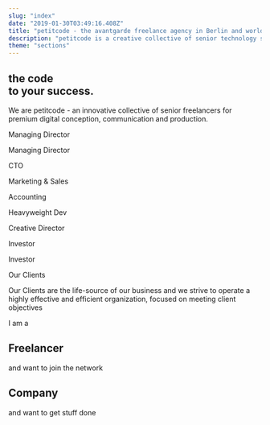 ```yaml
---
slug: "index"
date: "2019-01-30T03:49:16.408Z"
title: "petitcode - the avantgarde freelance agency in Berlin and worldwide"
description: "petitcode is a creative collective of senior technology specialists. We only offer the best."
theme: "sections"
---
```


<Sections>
<Section video>
<SectionContent>

# the code <br/> to your success.

</SectionContent>
</Section>
<Section>
<SectionContent>

<KnockoutText>We are petitcode - an innovative collective of senior freelancers for premium digital conception, communication and production. </KnockoutText>
</SectionContent>
</Section>
<Section>
<SectionContent>
<Grid>
<Person name="Sebastian Melz" image="seb-small.jpg">

Managing Director 

</Person>
<Person name="Axel Stett" image="axel-stett-small.jpg">

Managing Director

</Person>
<Person name="Ottavio Braun" image="ottavio-braun.jpg">

CTO

</Person>
<Person name="Guy de Macedo Behrndt" image="guy-small.jpg">

Marketing & Sales

</Person>
<Person name="Lukas Polakowski" image="lukas-small.jpg">

Accounting

</Person>
<Person name="Rodolfo Lopez" image="rodolfo-lopez.jpg">

Heavyweight Dev

</Person>
<Person name="Mario Mielke" image="mario-mielke.jpg">

Creative Director

</Person>
<Person name="Bernadette Zawal-Pfeil" image="bernadette-small.jpg">

Investor

</Person>
<Person name="Hubert Pfeil" image="hubert-small.jpg">

Investor

</Person>

</Grid>
</SectionContent>
</Section>
<Section>
<SectionContent>
<KnockoutText>Our Clients</KnockoutText>

Our Clients are the life-source of our business and we strive to operate a highly effective and efficient organization, focused on meeting client objectives

<Grid minWidth="100px">

<GridImage maxWidth="120px" alt="World Health Organization" image="world-health-organization.svg" />

<GridImage maxWidth="120px" alt="Infologis" image="infologis.svg" />

<GridImage maxWidth="120px" alt="Jung von Matt" image="jung-von-matt.svg" />

<GridImage maxWidth="120px" alt="Universal Music" image="universal-music.svg" />

<GridImage maxWidth="120px" alt="Villeroy Boch" image="villeroy-boch.svg" />

<GridImage maxWidth="120px" alt="Vorwerk" image="vorwerk.svg" />

</Grid>
</SectionContent>
</Section>
<Section>
<SectionContent>
<KnockoutText centered>I am a</KnockoutText>

<Grid centered>

<Card>
<CardContent>
<h1><Link humanId="freelancer">Freelancer</Link></h1>

and want to join the network

</CardContent>
</Card>

<Card>
<CardContent>
<h1><Link humanId="client">Company</Link></h1>

and want to get stuff done

</CardContent>
</Card>

</Grid>
</SectionContent>
</Section>
</Sections>
